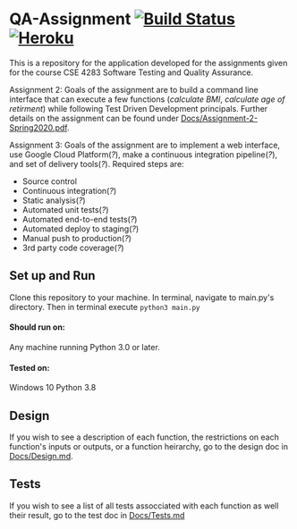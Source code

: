# QA-Assignment [![Build Status](https://travis-ci.org/SpencerWBarnes/QA-Assignment.svg?branch=master)](https://travis-ci.org/SpencerWBarnes/QA-Assignment) [![Heroku](http://heroku-badge.herokuapp.com/?app=qa-assignment-sb2726)](https://qa-assignment-sb2726.herokuapp.com/)

This is a repository for the application developed for the assignments given for the course CSE 4283 Software Testing and Quality Assurance.

Assignment 2:
Goals of the assignment are to build a command line interface that can execute a few functions (_calculate BMI_, _calculate age of retirment_) while following Test Driven Development principals. Further details on the assignment can be found under [Docs/Assignment-2-Spring2020.pdf](/Docs/Assignment-2-Spring2020.pdf).

Assignment 3:
Goals of the assignment are to implement a web interface, use Google Cloud Platform(_?_), make a continuous integration pipeline(_?_), and set of delivery tools(_?_). 
Required steps are:
- Source control
- Continuous integration(_?_) 
- Static analysis(_?_)
- Automated unit tests(_?_)
- Automated end-to-end tests(_?_)
- Automated deploy to staging(_?_)
- Manual push to production(_?_)
- 3rd party code coverage(_?_)

## Set up and Run
Clone this repository to your machine. In terminal, navigate to main.py's directory. Then in terminal execute `python3 main.py`

#### Should run on:
Any machine running Python 3.0 or later.

#### Tested on:
Windows 10
Python 3.8

## Design
If you wish to see a description of each function, the restrictions on each function's inputs or outputs, or a function heirarchy, go to the design doc in [Docs/Design.md](/Docs/Design.md).

## Tests
If you wish to see a list of all tests assocciated with each function as well their result, go to the test doc in [Docs/Tests.md](/Docs/Tests.md)
